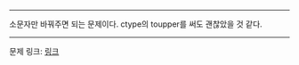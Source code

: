 ***

소문자만 바꿔주면 되는 문제이다. ctype의 toupper를 써도 괜찮았을 것 같다.

***
문제 링크: [링크](https://swexpertacademy.com/main/code/problem/problemDetail.do?problemLevel=1&contestProbId=AV5QKsLaAy0DFAUq&categoryId=AV5QKsLaAy0DFAUq&categoryType=CODE&problemTitle=&orderBy=PASS_RATE&selectCodeLang=ALL&select-1=1&pageSize=10&pageIndex=1)
